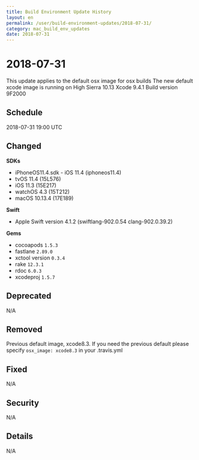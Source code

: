 ```yaml
---
title: Build Environment Update History
layout: en
permalink: /user/build-environment-updates/2018-07-31/
category: mac_build_env_updates
date: 2018-07-31
---
```



# 2018-07-31

This update applies to the default osx image for osx builds
The new default xcode image is running on High Sierra 10.13
Xcode 9.4.1
Build version 9F2000

## Schedule

2018-07-31 19:00 UTC

## Changed

**SDKs**
- iPhoneOS11.4.sdk - iOS 11.4 (iphoneos11.4)
- tvOS 11.4 (15L576)
- iOS 11.3 (15E217)
- watchOS 4.3 (15T212)
- macOS 10.13.4 (17E189)

**Swift**
- Apple Swift version 4.1.2 (swiftlang-902.0.54 clang-902.0.39.2)

**Gems**
- cocoapods `1.5.3`
- fastlane `2.89.0`
- xctool version `0.3.4`
- rake `12.3.1`
- rdoc `6.0.3`
- xcodeproj `1.5.7`

## Deprecated

N/A


## Removed

Previous default image, xcode8.3.  If you need the previous default please specify `osx_image: xcode8.3` in your .travis.yml

## Fixed

N/A

## Security

N/A

## Details

N/A
